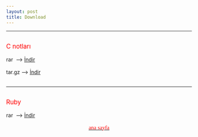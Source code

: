 ```yaml
---
layout: post
title: Download
---
```


<hr>
<br>
<body>
<big><span style="color: red;">C notları </span></big>
<br>
<br>
rar&nbsp; --&gt; <a href="http://hotfile.com/dl/129480243/e3d5832/C_dili_-_%28cehars.github.com%29.rar.html" target="_blank">İndir</a>
<br>
<br>
tar.gz --&gt;&nbsp;<a href="http://hotfile.com/dl/129480582/30cc05d/C_dili_-_%28cehars.github.com%29.tar.gz.html" target="_blank">İndir</a>

<br>
<br>

<hr>
<br>
<big><span style="color: red;">Ruby</span></big>
<br>
<br>
rar&nbsp; --&gt; <a href="http://www.dosya.tc/server5/sOQq2t/ruby-cehars.github.com.pdf.html" target="_blank">İndir</a>



</body>


<a href="http://cehars.github.com/"><p align="center"><span  class="Apple-style-span" style="color: rgb(255, 0, 0); font-family: 'Comic Sans MS'; font-size: 15px; line-height: 22px; text-align: justify;" > ana sayfa </span></p></a>


